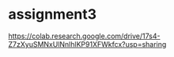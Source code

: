# assignment3

https://colab.research.google.com/drive/17s4-Z7zXyuSMNxUlNnlhlKP91XFWkfcx?usp=sharing
